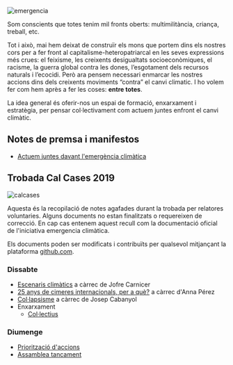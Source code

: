 ![emergencia](https://raw.githubusercontent.com/d3vnil/emergenciaclima/master/imatges/alarma_clima.jpg)

Som conscients que totes tenim mil fronts oberts: multimilitància, criança, treball, etc.
 
Tot i això, mai hem deixat de construïr els mons que portem dins els nostres cors per a fer front al capitalisme-heteropatriarcal en les seves expressions més crues: el feixisme, les creixents desigualtats socioeconòmiques, el racisme, la guerra global contra les dones, l’esgotament dels recursos naturals i l’ecocidi. Però ara pensem necessari enmarcar les nostres accions dins dels creixents moviments “contra” el canvi climatic. I ho volem fer com hem après a fer les coses: **entre totes**.

La idea general és oferir-nos un espai de formació, enxarxament i estratègia, per pensar col·lectivament com actuem juntes enfront el canvi climàtic.


## Notes de premsa i manifestos

+ [Actuem juntes davant l'emergència climàtica](/pagines/manifest1.md)


## Trobada Cal Cases 2019

![calcases](https://raw.githubusercontent.com/d3vnil/emergenciaclima/master/imatges/calcases.png)

Aquesta és la recopilació de notes agafades durant la trobada per relatores voluntaries. Alguns documents no estan finalitzats o requereixen de correcció. En cap cas entenem aquest recull com la documentació oficial de l'iniciativa emergencia climàtica.

Els documents poden ser modificats i contribuïts per qualsevol mitjançant la plataforma [github.com](http://github.com).

### Dissabte

+ [Escenaris climàtics](/pagines/escenaris.md) a càrrec de Jofre Carnicer
+ [25 anys de cimeres internacionals, per a què?](/pagines/cimeres.md) a càrrec d'Anna Pérez
+ [Col·lapsisme](/pagines/collapsisme.md) a càrrec de Josep Cabanyol
+ Enxarxament
    + [Col·lectius](/pagines/collectius.md)

### Diumenge

+ [Priorització d'accions](/pagines/accions.md)
+ [Assamblea tancament](/pagines/assamblea.md)
